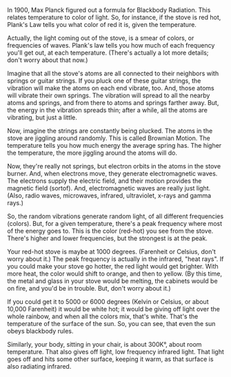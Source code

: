 <!--
title: Blackbody Radiation
description: What color is something that's red hot?
-->


In 1900,  Max Planck figured out a formula for Blackbody Radiation.
This relates temperature to color of light.
So, for instance, if the stove is red hot, Plank's Law tells you what color of red it is, given the temperature.

Actually, the light coming out of the stove, is a smear of colors, or frequencies of waves.
Plank's law tells you how much of each frequency you'll get out, at each temperature.
(There's actually a lot more details; don't worry about that now.)

Imagine that all the stove's atoms are all connected to their neighbors with springs or guitar strings.
If you pluck one of these guitar strings, the vibration will make the atoms on each end vibrate, too.
And, those atoms will vibrate their own springs.
The vibration will spread to all the nearby atoms and springs, and from there to atoms and springs farther away.
But, the energy in the vibration spreads thin; after a while, all the atoms are  vibrating, but just a little.

Now, imagine the strings are constantly being plucked.
The atoms in the stove are jiggling around randomly.
This is called Brownian Motion.
The temperature tells you how much energy the average spring has.
The higher the temperature, the more jiggling around the atoms will do.

Now, they're really not springs, but electron orbits in the atoms in the stove burner.
And, when electrons move, they generate electromagnetic waves.
The electrons supply the electric field, and their motion provides the magnetic field (sortof).
And, electromagnetic waves are really just light.
(Also, radio waves, microwaves, infrared, ultraviolet, x-rays and gamma rays.)

So, the random vibrations generate random light, of all different frequencies (colors).
But, for a given temperature, there's a peak frequency where most of the energy goes to.
This is the color (red-hot) you see from the stove.
There's higher and lower frequencies, but the strongest is at the peak.

Your red-hot stove is maybe at 1000 degrees.  (Farenheit or Celsius, don't worry about it.)
The peak frequency is actually in the infrared, "heat rays".
If you could make your stove go hotter, the red light would get brighter.
With more heat, the color would shift to orange, and then to yellow.
(By this time, the metal and glass in your stove would be melting, the cabinets would be on fire,
and you'd be in trouble.  But, don't worry about it.)

If you could get it to 5000 or 6000 degrees (Kelvin or Celsius, or about 10,000  Farenheit)
it would be white hot; it would be giving off light over the whole rainbow, and when all the colors mix, that's white.
That's the temperature of the surface of the sun.  So, you can see, that even the sun obeys blackbody rules.

Similarly, your body, sitting in your chair, is about 300K°, about room temperature.
That also gives off light, low frequency infrared light.  That light goes off and hits some other surface, keeping it warm, as that surface is also radiating infrared.

